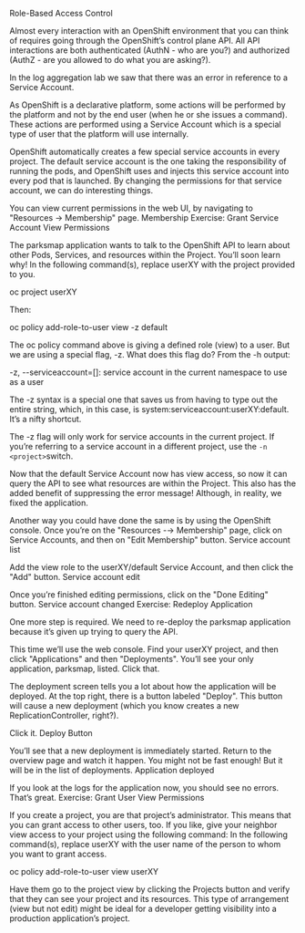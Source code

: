 Role-Based Access Control

Almost every interaction with an OpenShift environment that you can think of requires going through the OpenShift’s control plane API. All API interactions are both authenticated (AuthN - who are you?) and authorized (AuthZ - are you allowed to do what you are asking?).

In the log aggregation lab we saw that there was an error in reference to a Service Account.

As OpenShift is a declarative platform, some actions will be performed by the platform and not by the end user (when he or she issues a command). These actions are performed using a Service Account which is a special type of user that the platform will use internally.

OpenShift automatically creates a few special service accounts in every project. The default service account is the one taking the responsibility of running the pods, and OpenShift uses and injects this service account into every pod that is launched. By changing the permissions for that service account, we can do interesting things.

You can view current permissions in the web UI, by navigating to "Resources → Membership" page.
Membership
Exercise: Grant Service Account View Permissions

The parksmap application wants to talk to the OpenShift API to learn about other Pods, Services, and resources within the Project. You’ll soon learn why!
	In the following command(s), replace userXY with the project provided to you.

oc project userXY

Then:

oc policy add-role-to-user view -z default

The oc policy command above is giving a defined role (view) to a user. But we are using a special flag, -z. What does this flag do? From the -h output:

-z, --serviceaccount=[]: service account in the current namespace to use as a user

The -z syntax is a special one that saves us from having to type out the entire string, which, in this case, is system:serviceaccount:userXY:default. It’s a nifty shortcut.
	

The -z flag will only work for service accounts in the current project. If you’re referring to a service account in a different project, use the `-n <project>`switch.

Now that the default Service Account now has view access, so now it can query the API to see what resources are within the Project. This also has the added benefit of suppressing the error message! Although, in reality, we fixed the application.

Another way you could have done the same is by using the OpenShift console. Once you’re on the "Resources -→ Membership" page, click on Service Accounts, and then on "Edit Membership" button.
Service account list

Add the view role to the userXY/default Service Account, and then click the "Add" button.
Service account edit

Once you’re finished editing permissions, click on the "Done Editing" button.
Service account changed
Exercise: Redeploy Application

One more step is required. We need to re-deploy the parksmap application because it’s given up trying to query the API.

This time we’ll use the web console. Find your userXY project, and then click "Applications" and then "Deployments". You’ll see your only application, parksmap, listed. Click that.

The deployment screen tells you a lot about how the application will be deployed. At the top right, there is a button labeled "Deploy". This button will cause a new deployment (which you know creates a new ReplicationController, right?).

Click it.
Deploy Button

You’ll see that a new deployment is immediately started. Return to the overview page and watch it happen. You might not be fast enough! But it will be in the list of deployments.
Application deployed

If you look at the logs for the application now, you should see no errors. That’s great.
Exercise: Grant User View Permissions

If you create a project, you are that project’s administrator. This means that you can grant access to other users, too. If you like, give your neighbor view access to your project using the following command:
	In the following command(s), replace userXY with the user name of the person to whom you want to grant access.

oc policy add-role-to-user view userXY

Have them go to the project view by clicking the Projects button and verify that they can see your project and its resources. This type of arrangement (view but not edit) might be ideal for a developer getting visibility into a production application’s project.

